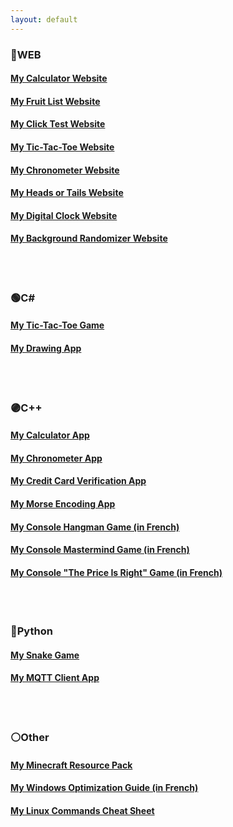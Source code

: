 ```yaml
---
layout: default
---
```


### 🔴WEB
#### [My Calculator Website](pages/calculator/)
#### [My Fruit List Website](pages/fruits/)
#### [My Click Test Website](pages/clicktest/)
#### [My Tic-Tac-Toe Website](pages/tictactoe/)
#### [My Chronometer Website](pages/chronometer/)
#### [My Heads or Tails Website](pages/headsortails/)
#### [My Digital Clock Website](pages/clock/)
#### [My Background Randomizer Website](pages/color/)
<br><br>
### 🟢C#
#### [My Tic-Tac-Toe Game](https://github.com/PouletEnSlip/TicTacToeCSharp)
#### [My Drawing App](https://github.com/PouletEnSlip/Drawing)
<br><br>
### 🟣C++
#### [My Calculator App](https://github.com/PouletEnSlip/Calculator)
#### [My Chronometer App](https://github.com/PouletEnSlip/Chronometer)
#### [My Credit Card Verification App](https://github.com/PouletEnSlip/CreditCardVerification)
#### [My Morse Encoding App](https://github.com/PouletEnSlip/Morse)
#### [My Console Hangman Game (in French)](https://github.com/PouletEnSlip/HangmanGame)
#### [My Console Mastermind Game (in French)](https://github.com/PouletEnSlip/Mastermind)
#### [My Console "The Price Is Right" Game (in French)](https://github.com/PouletEnSlip/ThePriceIsRight)
<br><br>
### 🔵Python
#### [My Snake Game](https://github.com/PouletEnSlip/Snake)
#### [My MQTT Client App](https://github.com/PouletEnSlip/MQTT)
<br><br>
### ⚪Other
#### [My Minecraft Resource Pack](pages/cotcotpack)
#### [My Windows Optimization Guide (in French)](pages/opti)
#### [My Linux Commands Cheat Sheet](https://github.com/PouletEnSlip/Linux)
